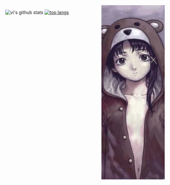 <a href="https://lain.wiki/">
	<img src="bear.jpg" align="right" />
</a>

![vi's github stats](https://github-readme-stats.vercel.app/api?username=lainplus&show_icons=true&theme=tokyonight&count_private=true)
[![top langs](https://github-readme-stats.vercel.app/api/top-langs/?username=lainplus&theme=tokyonight&count_private=true)](https://github.com/lainplus)
